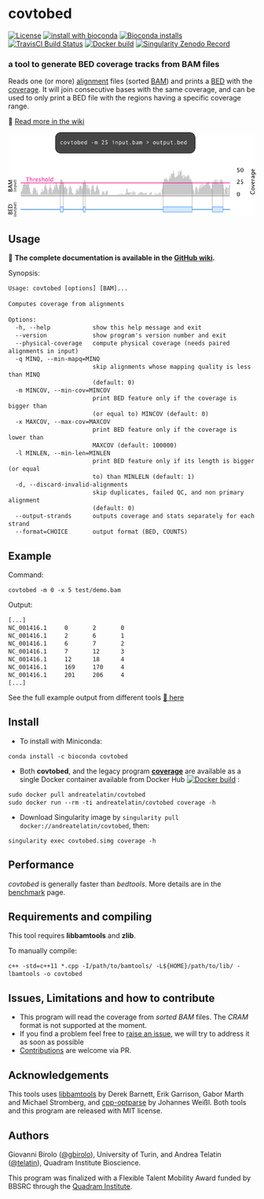 # covtobed

[![License](https://img.shields.io/github/license/telatin/covtobed?color=blue)](https://github.com/telatin/covtobed/blob/master/LICENSE)
[![install with bioconda](https://img.shields.io/badge/install%20with-bioconda-brightgreen.svg?style=flat)](http://bioconda.github.io/recipes/covtobed/README.html)
[![Bioconda installs](https://img.shields.io/conda/dn/bioconda/covtobed)](https://anaconda.org/bioconda/covtobed)
[![TravisCI Build Status](https://travis-ci.org/telatin/covtobed.svg?branch=master)](https://travis-ci.org/telatin/covtobed)
[![Docker build](https://img.shields.io/docker/cloud/build/andreatelatin/covtobed)](https://hub.docker.com/r/andreatelatin/covtobed)
[![Singularity Zenodo Record](https://img.shields.io/badge/singularity-available-yellow)](https://zenodo.org/record/3600261)


### a tool to generate BED coverage tracks from BAM files

Reads one (or more) [alignment](https://en.wikipedia.org/wiki/Sequence_alignment) files
(sorted [BAM](https://en.wikipedia.org/wiki/SAM_(file_format))) and prints a [BED](https://en.wikipedia.org/wiki/BED_(file_format)) with the [coverage](https://en.wikipedia.org/wiki/Coverage_(genetics)). It will join consecutive bases with the same coverage, and can be used to only print a BED file with the regions having a specific coverage range. 

:book: [Read more in the wiki](https://github.com/telatin/covtobed/wiki)


[![covtobed example](img/coverage_bam_to_bed.png)](https://github.com/telatin/covtobed/wiki)


## Usage

:book: **The complete documentation is available in the [GitHub wiki](https://github.com/telatin/covtobed/wiki).**

Synopsis:
```
Usage: covtobed [options] [BAM]...

Computes coverage from alignments

Options:
  -h, --help            show this help message and exit
  --version             show program's version number and exit
  --physical-coverage   compute physical coverage (needs paired alignments in input)
  -q MINQ, --min-mapq=MINQ
                        skip alignments whose mapping quality is less than MINQ
                        (default: 0)
  -m MINCOV, --min-cov=MINCOV
                        print BED feature only if the coverage is bigger than
                        (or equal to) MINCOV (default: 0)
  -x MAXCOV, --max-cov=MAXCOV
                        print BED feature only if the coverage is lower than
                        MAXCOV (default: 100000)
  -l MINLEN, --min-len=MINLEN
                        print BED feature only if its length is bigger (or equal
                        to) than MINLELN (default: 1)
  -d, --discard-invalid-alignments
                        skip duplicates, failed QC, and non primary alignment
                        (default: 0)
  --output-strands      outputs coverage and stats separately for each strand
  --format=CHOICE       output format (BED, COUNTS)
```
## Example

Command:
```
covtobed -m 0 -x 5 test/demo.bam
```
Output:
```
[...]
NC_001416.1     0       2       0
NC_001416.1     2       6       1
NC_001416.1     6       7       2
NC_001416.1     7       12      3
NC_001416.1     12      18      4
NC_001416.1     169     170     4
NC_001416.1     201     206     4
[...]
```
See the full example output from different tools [:open_file_folder: here](https://github.com/telatin/covtobed/blob/master/test/output/README.md)

## Install

 * To install with Miniconda:

```
conda install -c bioconda covtobed
```

 * Both **covtobed**, and the legacy program [**coverage**](https://github.com/telatin/covtobed/wiki/Using-coverage) are available as a single Docker container available from Docker Hub [![Docker build](https://img.shields.io/docker/cloud/build/andreatelatin/covtobed)](https://hub.docker.com/r/andreatelatin/covtobed)
:
```
sudo docker pull andreatelatin/covtobed
sudo docker run --rm -ti andreatelatin/covtobed coverage -h
```

 * Download Singularity image by `singularity pull docker://andreatelatin/covtobed`, then:
```
singularity exec covtobed.simg coverage -h
```


## Performance

*covtobed* is generally faster than *bedtools*. More details are in the [benchmark](benchmark) page.

## Requirements and compiling

This tool requires **libbamtools** and **zlib**.

To manually compile:
```
c++ -std=c++11 *.cpp -I/path/to/bamtools/ -L${HOME}/path/to/lib/ -lbamtools -o covtobed
```

## Issues, Limitations and how to contribute

 - This program will read the coverage from *sorted BAM* files. The *CRAM* format is not supported at the moment.
 - If you find a problem feel free to [raise an issue](https://github.com/telatin/covtobed/issues), we will try to address it as soon as possible
 - [Contributions](CONTRIBUTING.md) are welcome via PR.

## Acknowledgements

This tools uses [libbamtools](https://github.com/pezmaster31/bamtools) by Derek Barnett, Erik Garrison, Gabor Marth and Michael Stromberg, and [cpp-optparse](https://github.com/weisslj/cpp-optparse) by Johannes Weißl. Both tools and this program are released with MIT license.


## Authors

Giovanni Birolo ([@gbirolo](https://github.com/gbirolo)), University of Turin, and Andrea Telatin ([@telatin](https://github.com/telatin)), Quadram Institute Bioscience. 

This program was finalized with a Flexible Talent Mobility Award funded by BBSRC through the [Quadram Institute](https://quadram.ac.uk).
